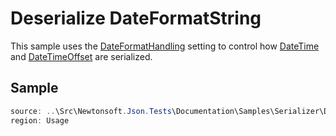 ﻿# Deserialize DateFormatString

This sample uses the [DateFormatHandling](/api/newtonsoft/json/dateformathandling/) setting to control how [DateTime](https://docs.microsoft.com/en-us/dotnet/api/system.datetime) and [DateTimeOffset](https://docs.microsoft.com/en-us/dotnet/api/system.datetimeoffset) are serialized.

## Sample

```csharp Usage
source: ..\Src\Newtonsoft.Json.Tests\Documentation\Samples\Serializer\DeserializeDateFormatString.cs
region: Usage
```
